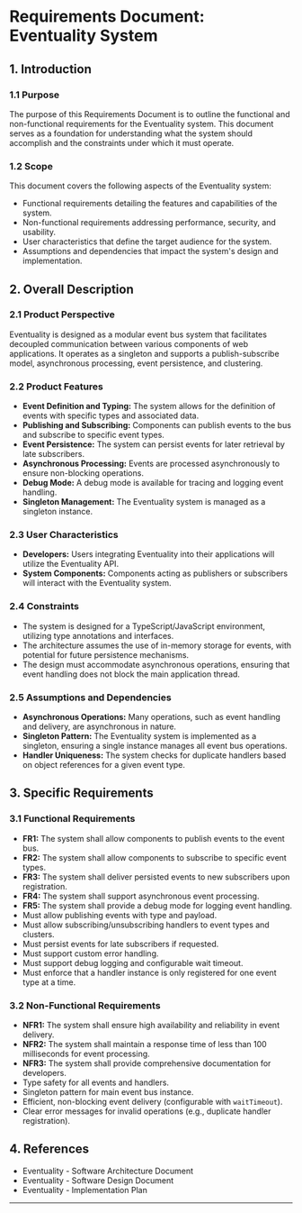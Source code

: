 # Requirements Document: Eventuality System

## 1. Introduction

### 1.1 Purpose

The purpose of this Requirements Document is to outline the functional and non-functional requirements for the Eventuality system. This document serves as a foundation for understanding what the system should accomplish and the constraints under which it must operate.

### 1.2 Scope

This document covers the following aspects of the Eventuality system:

- Functional requirements detailing the features and capabilities of the system.
- Non-functional requirements addressing performance, security, and usability.
- User characteristics that define the target audience for the system.
- Assumptions and dependencies that impact the system's design and implementation.

## 2. Overall Description

### 2.1 Product Perspective

Eventuality is designed as a modular event bus system that facilitates decoupled communication between various components of web applications. It operates as a singleton and supports a publish-subscribe model, asynchronous processing, event persistence, and clustering.

### 2.2 Product Features

- **Event Definition and Typing:** The system allows for the definition of events with specific types and associated data.
- **Publishing and Subscribing:** Components can publish events to the bus and subscribe to specific event types.
- **Event Persistence:** The system can persist events for later retrieval by late subscribers.
- **Asynchronous Processing:** Events are processed asynchronously to ensure non-blocking operations.
- **Debug Mode:** A debug mode is available for tracing and logging event handling.
- **Singleton Management:** The Eventuality system is managed as a singleton instance.

### 2.3 User Characteristics

- **Developers:** Users integrating Eventuality into their applications will utilize the Eventuality API.
- **System Components:** Components acting as publishers or subscribers will interact with the Eventuality system.

### 2.4 Constraints

- The system is designed for a TypeScript/JavaScript environment, utilizing type annotations and interfaces.
- The architecture assumes the use of in-memory storage for events, with potential for future persistence mechanisms.
- The design must accommodate asynchronous operations, ensuring that event handling does not block the main application thread.

### 2.5 Assumptions and Dependencies

- **Asynchronous Operations:** Many operations, such as event handling and delivery, are asynchronous in nature.
- **Singleton Pattern:** The Eventuality system is implemented as a singleton, ensuring a single instance manages all event bus operations.
- **Handler Uniqueness:** The system checks for duplicate handlers based on object references for a given event type.

## 3. Specific Requirements

### 3.1 Functional Requirements

- **FR1:** The system shall allow components to publish events to the event bus.
- **FR2:** The system shall allow components to subscribe to specific event types.
- **FR3:** The system shall deliver persisted events to new subscribers upon registration.
- **FR4:** The system shall support asynchronous event processing.
- **FR5:** The system shall provide a debug mode for logging event handling.
- Must allow publishing events with type and payload.
- Must allow subscribing/unsubscribing handlers to event types and clusters.
- Must persist events for late subscribers if requested.
- Must support custom error handling.
- Must support debug logging and configurable wait timeout.
- Must enforce that a handler instance is only registered for one event type at a time.

### 3.2 Non-Functional Requirements

- **NFR1:** The system shall ensure high availability and reliability in event delivery.
- **NFR2:** The system shall maintain a response time of less than 100 milliseconds for event processing.
- **NFR3:** The system shall provide comprehensive documentation for developers.
- Type safety for all events and handlers.
- Singleton pattern for main event bus instance.
- Efficient, non-blocking event delivery (configurable with `waitTimeout`).
- Clear error messages for invalid operations (e.g., duplicate handler registration).

## 4. References

- Eventuality - Software Architecture Document
- Eventuality - Software Design Document
- Eventuality - Implementation Plan

---

<!-- *End of Requirements Document* -->
